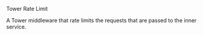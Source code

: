 Tower Rate Limit

A Tower middleware that rate limits the requests that are passed to the inner
service.
